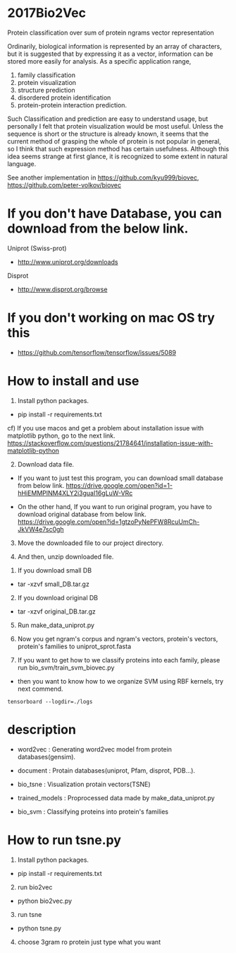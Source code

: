 # 2017Bio2Vec
Protein classification over sum of protein ngrams vector representation

Ordinarily, biological information is represented by an array of characters, but it is suggested that by expressing it as a vector, information can be stored more easily for analysis. As a specific application range,

1. family classification
2. protein visualization
3. structure prediction
4. disordered protein identification
5. protein-protein interaction prediction.

Such Classification and prediction are easy to understand usage, but personally I felt that protein visualization would be most useful. Unless the sequence is short or the structure is already known, it seems that the current method of grasping the whole of protein is not popular in general, so I think that such expression method has certain usefulness. Although this idea seems strange at first glance, it is recognized to some extent in natural language.

See another implementation in https://github.com/kyu999/biovec, https://github.com/peter-volkov/biovec

If you don't have Database, you can download from the below link.
=================================================================

Uniprot (Swiss-prot)
 - http://www.uniprot.org/downloads

Disprot
 - http://www.disprot.org/browse

If you don't working on mac OS try this
=================================================================
 - https://github.com/tensorflow/tensorflow/issues/5089


How to install and use
=================================================================
1. Install python packages.
  - pip install -r requirements.txt

  cf) If you use macos and get a problem about installation issue with matplotlib python, go to the next link.
     https://stackoverflow.com/questions/21784641/installation-issue-with-matplotlib-python

2. Download data file.
  - If you want to just test this program, you can download small database from below link.
      https://drive.google.com/open?id=1-hHiEMMPlNM4XLY2i3guaI16gLuW-VRc

  - On the other hand, If you want to run original program, you have to download original database from below link.
       https://drive.google.com/open?id=1gtzoPyNePFW8RcuUmCh-JkVW4e7sc0gh

3. Move the downloaded file to our project directory.

4. And then, unzip downloaded file.
  1) If you download small DB
  - tar -xzvf small_DB.tar.gz

  2) If you download original DB
  - tar -xzvf original_DB.tar.gz

5. Run make_data_uniprot.py

6. Now you get ngram's corpus and ngram's vectors, protein's vectors, protein's families to uniprot_sprot.fasta

7. If you want to get how to we classify proteins into each family, please run bio_svm/train_svm_biovec.py
  - then you want to know how to we organize SVM using RBF kernels, try next commend.
   ```  
   tensorboard --logdir=./logs
   ```

description 
=================================================================
  - word2vec : Generating word2vec model from protein databases(gensim).

  - document : Protain databases(uniprot, Pfam, disprot, PDB...).

  - bio_tsne : Visualization protain vectors(TSNE)

  - trained_models : Proprocessed data made by make_data_uniprot.py

  - bio_svm : Classifying proteins into protein's families


How to run tsne.py
=================================================================

1. Install python packages.
  - pip install -r requirements.txt

2. run bio2vec
  - python bio2vec.py

3. run tsne
  - python tsne.py

4. choose 3gram ro protein
   just type what you want

